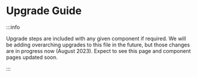 # Upgrade Guide


:::info

Upgrade steps are included with any given component if required. We will be adding overarching upgrades to this file in the future,
but those changes are in progress now (August 2023). Expect to see this page and component pages updated soon.

:::
